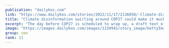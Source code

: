```yaml
---
publication: "dailykos.com"
link: "https://www.dailykos.com/stories/2022/11/17/2136850/-Climate-disinformation-swirling-around-COP27-could-make-it-much-harder-to-ratify-an-agreement"
title: "Climate disinformation swirling around COP27 could make it much harder to ratify an agreement"
excerpt: "The day before COP27 is scheduled to wrap up, a draft text of the U.N. Climate Change Conference’s agreement was released. The text itself is titled “Presidency non-paper on cover decisions,” pointing"
image: "https://images.dailykos.com/images/1134941/story_image/GettyImages-1244778487.jpg?1668712135"
group: con
rank: 11
---
```

